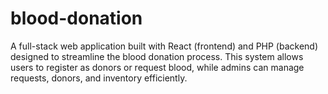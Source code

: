 # blood-donation
A full-stack web application built with React (frontend) and PHP (backend) designed to streamline the blood donation process. This system allows users to register as donors or request blood, while admins can manage requests, donors, and inventory efficiently.
